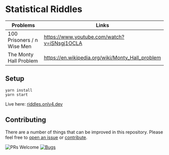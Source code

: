 # Statistical Riddles

| Problems | Links |
| ----------- | ------ |
| 100 Prisoners / n Wise Men | https://www.youtube.com/watch?v=iSNsgj1OCLA |
| The Monty Hall Problem | https://en.wikipedia.org/wiki/Monty_Hall_problem |


## Setup

```
yarn install
yarn start
```

Live here: [riddles.only4.dev](https://riddles.only4.dev/)


## Contributing

There are a number of things that can be improved in this repository. Please feel free to [open an issue](https://github.com/mohitkyadav/riddles/issues) or [contribute](CONTRIBUTING.md).

![PRs Welcome](https://img.shields.io/badge/PRs-welcome-brightgreen.svg?style=flat-square)
[![Bugs](https://img.shields.io/static/v1?label=Bugs&message=Report&color=red&style=flat-square)](https://github.com/mohitkyadav/riddles/issues)
